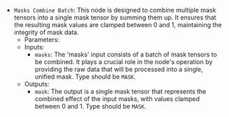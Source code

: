 - `Masks Combine Batch`: This node is designed to combine multiple mask tensors into a single mask tensor by summing them up. It ensures that the resulting mask values are clamped between 0 and 1, maintaining the integrity of mask data.
    - Parameters:
    - Inputs:
        - `masks`: The 'masks' input consists of a batch of mask tensors to be combined. It plays a crucial role in the node's operation by providing the raw data that will be processed into a single, unified mask. Type should be `MASK`.
    - Outputs:
        - `mask`: The output is a single mask tensor that represents the combined effect of the input masks, with values clamped between 0 and 1. Type should be `MASK`.
